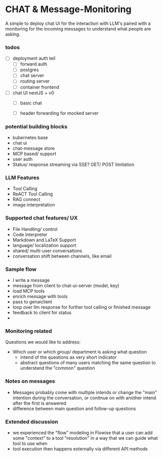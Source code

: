 # CHAT & Message-Monitoring
A simple to deploy chat UI for the interaction with LLM's paired with a monitoring for the incoming messages to understand what people are asking.

### todos
- [ ] deployment auth teil
    - [ ] forward auth
    - [ ] postgres
    - [ ] chat server
    - [ ] routing server
    - [ ] container frontend
- [ ] chat UI nextJS + v0
    - [ ] basic chat
    - [ ] header forwarding for mocked server



### potential building blocks
- kubernetes base
- chat ui
- chat-message store
- MCP based/ support
- user auth
- Status/ response streaming via SSE? GET/ POST limitation


### LLM Features
- Tool Calling
- ReACT Tool Calling
- RAG connect
- image interpretation


### Supported chat features/ UX
- File Handling/ control
- Code Interpreter
- Markdown and LaTeX Support
- language/ localization support
- shared/ multi-user conversations
- conversation shift between channels, like email

### Sample flow
- I write a message
- message from client to chat-ui-server (model, key)
- load MCP tools
- enrich message with tools
- pass to genaiclient
- loop over llm response for further tool calling or finished message
- feedback to client for status
- 


### Monitoring related
Questions we would like to address:
- Which user or which group/ department is asking what question
    - intend of the questions as very short indicator
    - abstract questions of many users matching the same question to understand the "common" question


### Notes on messages
- Messages probably come with multiple intends or change the "main" intention during the conversation, or conitnue on with another intend after the first is answered
- difference between main question and follow-up questions


### Extended discussion
- we experienced the "flow" modeling in Flowise that a user can add some "context" to a tool "resolution" in a way that we can guide what tool to use when
- tool execution then happens externally via different API methods
